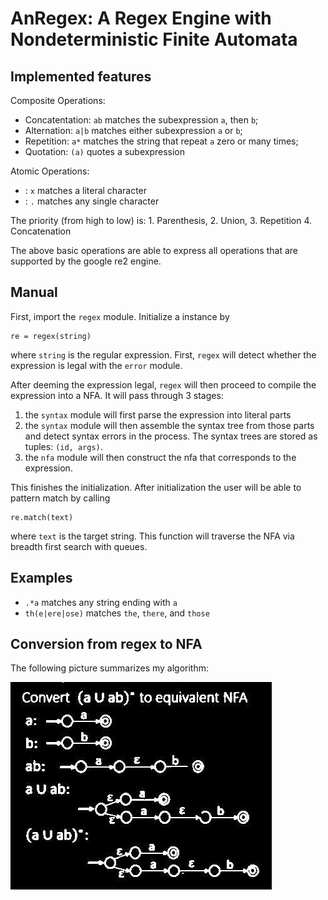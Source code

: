 # AnRegex: A Regex Engine with Nondeterministic Finite Automata

## Implemented features

Composite Operations:
- Concatentation: `ab` matches the subexpression `a`, then `b`;
- Alternation: `a|b` matches either subexpression `a` or `b`;
- Repetition: `a*` matches the string that repeat `a` zero or many times;
- Quotation: `(a)` quotes a subexpression

Atomic Operations:
- : `x` matches a literal character
- : `.` matches any single character

The priority (from high to low) is: 1. Parenthesis, 2. Union, 3. Repetition 4. Concatenation

The above basic operations are able to express all operations that are supported by the google re2 engine.

## Manual

First, import the `regex` module. Initialize a instance by
```
re = regex(string) 
```
where `string` is the regular expression. First, `regex` will detect whether the expression is legal with the `error` module.

After deeming the expression legal, `regex` will then proceed to compile the expression into a NFA. It will pass through 3 stages:

1. the `syntax` module will first parse the expression into literal parts
2. the `syntax` module will then assemble the syntax tree from those parts and detect syntax errors in the process. The syntax trees are stored as tuples: `(id, args)`.
3. the `nfa` module will then construct the nfa that corresponds to the expression.

This finishes the initialization. After initialization the user will be able to pattern match by calling

```
re.match(text)
```
where `text` is the target string. This function will traverse the NFA via breadth first search with queues.

## Examples

- `.*a` matches any string ending with `a`
- `th(e|ere|ose)` matches `the`, `there`, and `those`

## Conversion from regex to NFA

The following picture summarizes my algorithm:

![](image.jpeg)
